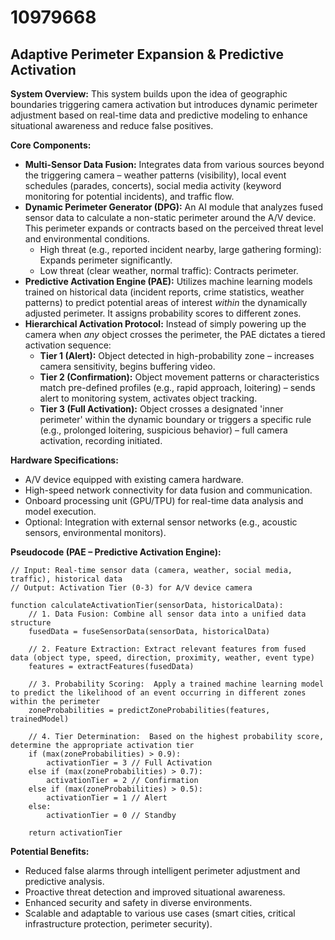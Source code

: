 # 10979668

## Adaptive Perimeter Expansion & Predictive Activation

**System Overview:** This system builds upon the idea of geographic boundaries triggering camera activation but introduces dynamic perimeter adjustment based on real-time data and predictive modeling to enhance situational awareness and reduce false positives.

**Core Components:**

*   **Multi-Sensor Data Fusion:** Integrates data from various sources beyond the triggering camera – weather patterns (visibility), local event schedules (parades, concerts), social media activity (keyword monitoring for potential incidents), and traffic flow.
*   **Dynamic Perimeter Generator (DPG):**  An AI module that analyzes fused sensor data to calculate a non-static perimeter around the A/V device. This perimeter expands or contracts based on the perceived threat level and environmental conditions. 
    *   High threat (e.g., reported incident nearby, large gathering forming):  Expands perimeter significantly.
    *   Low threat (clear weather, normal traffic): Contracts perimeter.
*   **Predictive Activation Engine (PAE):**  Utilizes machine learning models trained on historical data (incident reports, crime statistics, weather patterns) to predict potential areas of interest *within* the dynamically adjusted perimeter.  It assigns probability scores to different zones.
*   **Hierarchical Activation Protocol:** Instead of simply powering up the camera when *any* object crosses the perimeter, the PAE dictates a tiered activation sequence:
    *   **Tier 1 (Alert):** Object detected in high-probability zone – increases camera sensitivity, begins buffering video.
    *   **Tier 2 (Confirmation):** Object movement patterns or characteristics match pre-defined profiles (e.g., rapid approach, loitering) – sends alert to monitoring system, activates object tracking.
    *   **Tier 3 (Full Activation):** Object crosses a designated 'inner perimeter' within the dynamic boundary or triggers a specific rule (e.g., prolonged loitering, suspicious behavior) –  full camera activation, recording initiated.

**Hardware Specifications:**

*   A/V device equipped with existing camera hardware.
*   High-speed network connectivity for data fusion and communication.
*   Onboard processing unit (GPU/TPU) for real-time data analysis and model execution.
*   Optional: Integration with external sensor networks (e.g., acoustic sensors, environmental monitors).

**Pseudocode (PAE – Predictive Activation Engine):**

```pseudocode
// Input: Real-time sensor data (camera, weather, social media, traffic), historical data
// Output: Activation Tier (0-3) for A/V device camera

function calculateActivationTier(sensorData, historicalData):
    // 1. Data Fusion: Combine all sensor data into a unified data structure
    fusedData = fuseSensorData(sensorData, historicalData)

    // 2. Feature Extraction: Extract relevant features from fused data (object type, speed, direction, proximity, weather, event type)
    features = extractFeatures(fusedData)

    // 3. Probability Scoring:  Apply a trained machine learning model to predict the likelihood of an event occurring in different zones within the perimeter
    zoneProbabilities = predictZoneProbabilities(features, trainedModel)

    // 4. Tier Determination:  Based on the highest probability score, determine the appropriate activation tier
    if (max(zoneProbabilities) > 0.9):
        activationTier = 3 // Full Activation
    else if (max(zoneProbabilities) > 0.7):
        activationTier = 2 // Confirmation
    else if (max(zoneProbabilities) > 0.5):
        activationTier = 1 // Alert
    else:
        activationTier = 0 // Standby

    return activationTier
```

**Potential Benefits:**

*   Reduced false alarms through intelligent perimeter adjustment and predictive analysis.
*   Proactive threat detection and improved situational awareness.
*   Enhanced security and safety in diverse environments.
*   Scalable and adaptable to various use cases (smart cities, critical infrastructure protection, perimeter security).